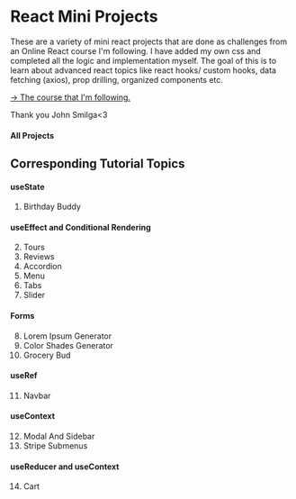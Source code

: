 # React Mini Projects

These are a variety of mini react projects that are done as challenges from an Online React course I'm following. I have added my own css and completed all the logic and implementation myself. The goal of this is to learn about advanced react topics like react hooks/ custom hooks, data fetching (axios), prop drilling, organized components etc.

[-> The course that I'm following.](https://www.udemy.com/course/react-tutorial-and-projects-course/?referralCode=FEE6A921AF07E2563CEF)

Thank you John Smilga<3

#### All Projects

## Corresponding Tutorial Topics

#### useState

1. Birthday Buddy

#### useEffect and Conditional Rendering

2. Tours
3. Reviews
4. Accordion
5. Menu
6. Tabs
7. Slider

#### Forms

8. Lorem Ipsum Generator
9. Color Shades Generator
10. Grocery Bud

#### useRef

11. Navbar

#### useContext

12. Modal And Sidebar
13. Stripe Submenus

#### useReducer and useContext

14. Cart
